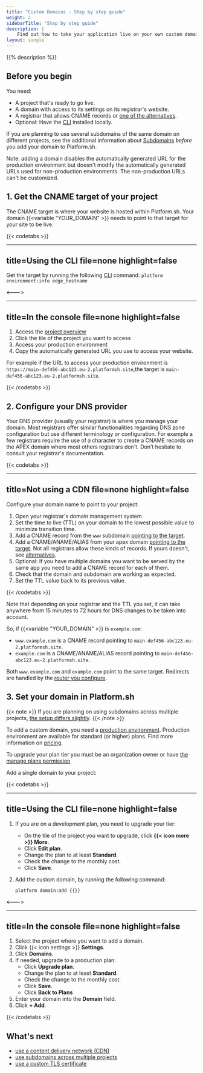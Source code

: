 ```yaml
---
title: "Custom Domains - Step by step guide"
weight: 2
sidebarTitle: "Step by step guide"
description: |
    Find out how to take your application live on your own custom domain and replace the automatically generated URLs.
layout: single
---
```


{{% description %}}

## Before you begin

You need:

* A project that's ready to go live.
* A domain with access to its settings on its registrar's website.
* A registrar that allows CNAME records or [one of the alternatives](./dns.md).
* Optional: Have the [CLI](/administration/cli/_index.md) installed locally.

If you are planning to use several subdomains of the same domain on different projects,
see the additional information about [Subdomains](/domains/steps/subdomains.md) *before* you add your domain to Platform.sh.

Note: adding a domain disables the automatically generated URL for the production environment but doesn't modify the automatically generated URLs used for non-production environments.
The non-production URLs can't be customized.

## 1. Get the CNAME target of your project

The CNAME target is where your website is hosted within Platform.sh.
Your domain {{<variable "YOUR_DOMAIN" >}} needs to point to that target for your site to be live.

{{< codetabs >}}

---
title=Using the CLI
file=none
highlight=false
---

Get the target by running the following [CLI](/administration/cli/_index.md) command: `platform environment:info edge_hostname`

<--->

---
title=In the console
file=none
highlight=false
---

1. Access the [project overview](https://console.platform.sh)
2. Click the tile of the project you want to access
3. Access your production environment
4. Copy the automatically generated URL you use to access your website.

For example if the URL to access your production environment is `https://main-def456-abc123.eu-2.platformsh.site`,the target is `main-def456-abc123.eu-2.platformsh.site`.

{{< /codetabs >}}

## 2. Configure your DNS provider

Your DNS provider (usually your registrar) is where you manage your domain.
Most registrars offer similar functionalities regarding DNS zone configuration but use different terminology or configuration.
For example a few registrars require the use of `@` character to create a CNAME records on the APEX domain where most others registrars don't.
Don't hesitate to consult your registrar's documentation.

{{< codetabs >}}

---
title=Not using a CDN
file=none
highlight=false
---

Configure your domain name to point to your project:

1. Open your registrar's domain management system.
2. Set the time to live (TTL) on your domain to the lowest possible value to minimize transition time.
3. Add a CNAME record from the `www` subdomain [pointing to the target](#1-get-the-cname-target-of-your-project).
4. Add a CNAME/ANAME/ALIAS from your apex domain [pointing to the target](#1-get-the-cname-target-of-your-project).
  Not all registrars allow these kinds of records.
  If yours doesn't, see [alternatives](./dns.md).
5. Optional: If you have multiple domains you want to be served by the same app you need to add a CNAME record for each of them.
6. Check that the domain and subdomain are working as expected.
7. Set the TTL value back to its previous value.

{{< /codetabs >}}

Note that depending on your registrar and the TTL you set,
it can take anywhere from 15 minutes to 72 hours for DNS changes to be taken into account.

So, if {{<variable "YOUR_DOMAIN" >}} is `example.com`:

* `www.example.com` is a CNAME record pointing to `main-def456-abc123.eu-2.platformsh.site`.
* `example.com` is a CNAME/ANAME/ALIAS record pointing to `main-def456-abc123.eu-2.platformsh.site`.

Both `www.example.com` and `example.com` point to the same target.
Redirects are handled by the [router you configure](../../define-routes/_index.md).

## 3. Set your domain in Platform.sh

{{< note >}}
If you are planning on using subdomains across multiple projects, [the setup differs slightly](subdomains.md).
{{< /note >}}

To add a custom domain, you need a [production environment](../../other/glossary.md#production-plan).
Production environment are available for standard (or higher) plans. Find more information on [pricing](https://platform.sh/pricing).

To upgrade your plan tier you must be an organization owner or have [the manage plans permission](../../administration/organizations.md#manage-your-organization-users)

Add a single domain to your project:

{{< codetabs >}}

---
title=Using the CLI
file=none
highlight=false
---

1. If you are on a development plan, you need to upgrade your tier:

    * On the tile of the project you want to upgrade, click **{{< icon more >}} More**.
    * Click **Edit plan**.
    * Change the plan to at least **Standard**.
    * Check the change to the monthly cost.
    * Click **Save**.

2. Add the custom domain, by running the following command:

    <!-- This is in HTML to get the variable shortcode to work properly -->
    <div class="highlight">
      <pre class="chroma"><code class="language-bash" data-lang="bash">platform domain:add {{<variable "YOUR_DOMAIN" >}}</code></pre>
    </div>

<--->

---
title=In the console
file=none
highlight=false
---

1. Select the project where you want to add a domain.
2. Click {{< icon settings >}} **Settings**.
3. Click **Domains**.
4. If needed, upgrade to a production plan:
    * Click **Upgrade plan**.
    * Change the plan to at least **Standard**.
    * Check the change to the monthly cost.
    * Click **Save**.
    * Click **Back to Plans**
5. Enter your domain into the **Domain** field.
6. Click **+ Add**.

{{< /codetabs >}}

## What's next

* [use a content delivery network (CDN)](/domains/cdn/_index.md)
* [use subdomains across multiple projects](subdomains.md)
* [use a custom TLS certificate](tls.md)